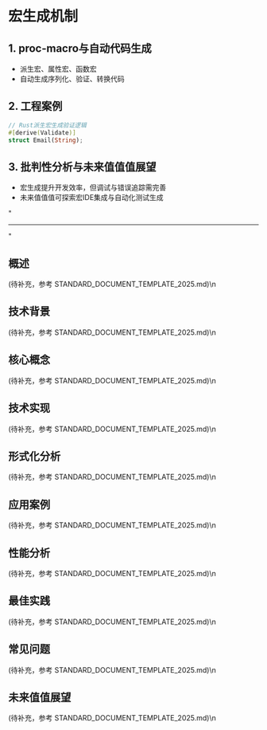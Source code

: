 ﻿# 宏生成机制

## 1. proc-macro与自动代码生成

- 派生宏、属性宏、函数宏
- 自动生成序列化、验证、转换代码

## 2. 工程案例

```rust
// Rust派生宏生成验证逻辑
#[derive(Validate)]
struct Email(String);
```

## 3. 批判性分析与未来值值值展望

- 宏生成提升开发效率，但调试与错误追踪需完善
- 未来值值值可探索宏IDE集成与自动化测试生成

"

---

<!-- 以下为按标准模板自动补全的占位章节，待后续填充 -->
"
## 概述
(待补充，参考 STANDARD_DOCUMENT_TEMPLATE_2025.md)\n
## 技术背景
(待补充，参考 STANDARD_DOCUMENT_TEMPLATE_2025.md)\n
## 核心概念
(待补充，参考 STANDARD_DOCUMENT_TEMPLATE_2025.md)\n
## 技术实现
(待补充，参考 STANDARD_DOCUMENT_TEMPLATE_2025.md)\n
## 形式化分析
(待补充，参考 STANDARD_DOCUMENT_TEMPLATE_2025.md)\n
## 应用案例
(待补充，参考 STANDARD_DOCUMENT_TEMPLATE_2025.md)\n
## 性能分析
(待补充，参考 STANDARD_DOCUMENT_TEMPLATE_2025.md)\n
## 最佳实践
(待补充，参考 STANDARD_DOCUMENT_TEMPLATE_2025.md)\n
## 常见问题
(待补充，参考 STANDARD_DOCUMENT_TEMPLATE_2025.md)\n
## 未来值值展望
(待补充，参考 STANDARD_DOCUMENT_TEMPLATE_2025.md)\n


